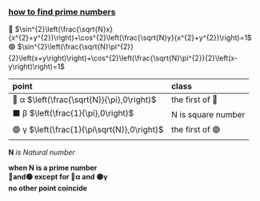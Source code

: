 ### [how to find prime numbers](https://www.desmos.com/calculator/8qmnqopbti "desmos")
  
🔷 $\sin^{2}\left(\frac{\sqrt{N}x}{x^{2}+y^{2}}\right)+\cos^{2}\left(\frac{\sqrt{N}y}{x^{2}+y^{2}}\right)=1$  
🟢 $\sin^{2}\left(\frac{\sqrt{N}\pi^{2}}{2}\left(x+y\right)\right)+\cos^{2}\left(\frac{\sqrt{N}\pi^{2}}{2}\left(x-y\right)\right)=1$  
  
| point      | class | 
| :---        |    :---   | 
|🔶 α $\left(\frac{\sqrt{N}}{\pi},0\right)$  |the first of 🔷 |
|⬛ β $\left(\frac{1}{\pi},0\right)$    | N is square number |  
|🟣 γ $\left(\frac{1}{\pi\sqrt{N}},0\right)$  |the first of 🟢 |
  
**N** *is Natural number*  

**when N is a prime number   
🔷and🟢 except for 🔶α and 🟣γ   
no other point coincide**   
